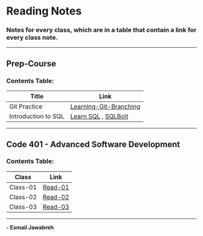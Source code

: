 # Reading Notes
### Notes for every class, which are in a table that contain a link for every class note.
---

## Prep-Course
### Contents Table:

| Title               | Link                                                                                                    |
| ----------------    | ----------------------------------------------------                                                    |
| Git Practice        | [Learning-Git-Branching](https://github.com/Esmail-Jawabreh/Learning-Git-Branching#42-juggling-commits) |
| Introduction to SQL | [Learn SQL](https://github.com/Esmail-Jawabreh/reading-notes/blob/main/PrepCourse/sql.MD) , [                          SQLBolt](https://github.com/Esmail-Jawabreh/SQL-Bolt)                                                |


---


## Code 401 - Advanced Software Development
### Contents Table:

|   Class                |     Link                                                                                                |
| ----------------       | ----------------------------------------------------                                                    |
|       Class-01         | [Read-01](https://github.com/Esmail-Jawabreh/reading-notes/blob/main/Read%20Classes/Read-Class-01.md)   |
|       Class-02         | [Read-02](https://github.com/Esmail-Jawabreh/reading-notes/blob/main/Read%20Classes/Read-Class-02.md)   |
|       Class-03         | [Read-03]()   | 

--- 
**- Esmail Jawabreh**